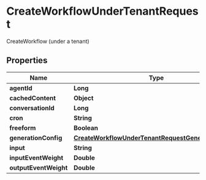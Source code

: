 

# CreateWorkflowUnderTenantRequest

CreateWorkflow (under a tenant)

## Properties

| Name | Type | Description | Notes |
|------------ | ------------- | ------------- | -------------|
|**agentId** | **Long** |  |  [optional] |
|**cachedContent** | **Object** |  |  [optional] |
|**conversationId** | **Long** |  |  [optional] |
|**cron** | **String** |  |  [optional] |
|**freeform** | **Boolean** |  |  |
|**generationConfig** | [**CreateWorkflowUnderTenantRequestGenerationConfig**](CreateWorkflowUnderTenantRequestGenerationConfig.md) |  |  [optional] |
|**input** | **String** |  |  |
|**inputEventWeight** | **Double** |  |  [optional] |
|**outputEventWeight** | **Double** |  |  [optional] |



